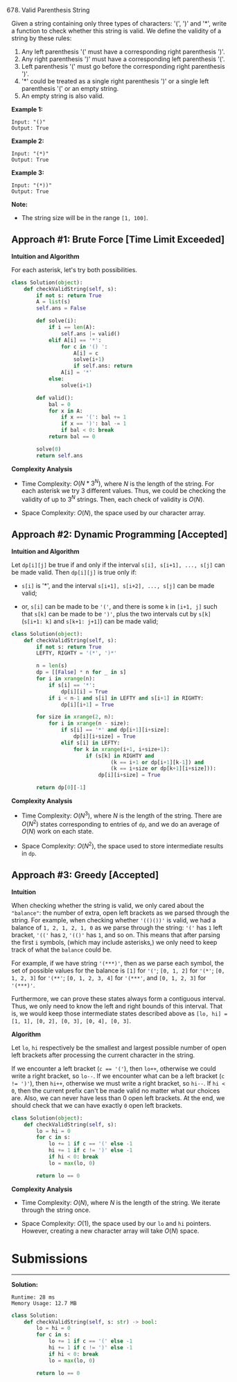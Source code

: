 678. Valid Parenthesis String

Given a string containing only three types of characters: '(', ')' and '*', write a function to check whether this string is valid. We define the validity of a string by these rules:

1. Any left parenthesis '(' must have a corresponding right parenthesis ')'.
1. Any right parenthesis ')' must have a corresponding left parenthesis '('.
1. Left parenthesis '(' must go before the corresponding right parenthesis ')'.
1. '*' could be treated as a single right parenthesis ')' or a single left parenthesis '(' or an empty string.
1. An empty string is also valid.

**Example 1:**
```
Input: "()"
Output: True
```

**Example 2:**
```
Input: "(*)"
Output: True
```

**Example 3:**
```
Input: "(*))"
Output: True
```

**Note:**

* The string size will be in the range `[1, 100]`.

## Approach #1: Brute Force [Time Limit Exceeded]
**Intuition and Algorithm**

For each asterisk, let's try both possibilities.

```python
class Solution(object):
    def checkValidString(self, s):
        if not s: return True
        A = list(s)
        self.ans = False

        def solve(i):
            if i == len(A):
                self.ans |= valid()
            elif A[i] == '*':
                for c in '() ':
                    A[i] = c
                    solve(i+1)
                    if self.ans: return
                A[i] = '*'
            else:
                solve(i+1)

        def valid():
            bal = 0
            for x in A:
                if x == '(': bal += 1
                if x == ')': bal -= 1
                if bal < 0: break
            return bal == 0

        solve(0)
        return self.ans
```

**Complexity Analysis**

* Time Complexity: $O(N * 3^{N})$, where $N$ is the length of the string. For each asterisk we try 3 different values. Thus, we could be checking the validity of up to $3^N$ strings. Then, each check of validity is $O(N)$.

* Space Complexity: $O(N)$, the space used by our character array.

## Approach #2: Dynamic Programming [Accepted]
**Intuition and Algorithm**

Let `dp[i][j]` be true if and only if the interval `s[i], s[i+1], ..., s[j]` can be made valid. Then `dp[i][j]` is true only if:

* `s[i]` is '*', and the interval `s[i+1], s[i+2], ..., s[j]` can be made valid;

* or, `s[i]` can be made to be `'('`, and there is some `k` in `[i+1, j]` such that `s[k]` can be made to be `')'`, plus the two intervals cut by `s[k]` (`s[i+1: k]` and `s[k+1: j+1]`) can be made valid;

```python
class Solution(object):
    def checkValidString(self, s):
        if not s: return True
        LEFTY, RIGHTY = '(*', ')*'

        n = len(s)
        dp = [[False] * n for _ in s]
        for i in xrange(n):
            if s[i] == '*':
                dp[i][i] = True
            if i < n-1 and s[i] in LEFTY and s[i+1] in RIGHTY:
                dp[i][i+1] = True

        for size in xrange(2, n):
            for i in xrange(n - size):
                if s[i] == '*' and dp[i+1][i+size]:
                    dp[i][i+size] = True
                elif s[i] in LEFTY:
                    for k in xrange(i+1, i+size+1):
                        if (s[k] in RIGHTY and
                                (k == i+1 or dp[i+1][k-1]) and
                                (k == i+size or dp[k+1][i+size])):
                            dp[i][i+size] = True

        return dp[0][-1]
```

**Complexity Analysis**

* Time Complexity: $O(N^3)$, where $N$ is the length of the string. There are $O(N^2)$ states corresponding to entries of `dp`, and we do an average of $O(N)$ work on each state.

* Space Complexity: $O(N^2)$, the space used to store intermediate results in `dp`.

## Approach #3: Greedy [Accepted]
**Intuition**

When checking whether the string is valid, we only cared about the `"balance"`: the number of extra, open left brackets as we parsed through the string. For example, when checking whether `'(()())'` is valid, we had a balance of `1, 2, 1, 2, 1, 0` as we parse through the string: `'('` has `1` left bracket, `'(('` has `2`, `'(()'` has `1`, and so on. This means that after parsing the first `i` symbols, (which may include asterisks,) we only need to keep track of what the `balance` could be.

For example, if we have string `'(***)'`, then as we parse each symbol, the set of possible values for the balance is `[1]` for `'('`; `[0, 1, 2]` for `'(*'`; `[0, 1, 2, 3]` for `'(**'`; `[0, 1, 2, 3, 4]` for `'(***'`, and `[0, 1, 2, 3]` for `'(***)'`.

Furthermore, we can prove these states always form a contiguous interval. Thus, we only need to know the left and right bounds of this interval. That is, we would keep those intermediate states described above as `[lo, hi] = [1, 1], [0, 2], [0, 3], [0, 4], [0, 3]`.

**Algorithm**

Let `lo`, `hi` respectively be the smallest and largest possible number of open left brackets after processing the current character in the string.

If we encounter a left bracket (`c == '('`), then `lo++`, otherwise we could write a right bracket, so `lo--`. If we encounter what can be a left bracket (`c != ')'`), then `hi++`, otherwise we must write a right bracket, so `hi--`. If `hi < 0`, then the current prefix can't be made valid no matter what our choices are. Also, we can never have less than 0 open left brackets. At the end, we should check that we can have exactly `0` open left brackets.

```python
class Solution(object):
    def checkValidString(self, s):
        lo = hi = 0
        for c in s:
            lo += 1 if c == '(' else -1
            hi += 1 if c != ')' else -1
            if hi < 0: break
            lo = max(lo, 0)

        return lo == 0
```

**Complexity Analysis**

* Time Complexity: $O(N)$, where $N$ is the length of the string. We iterate through the string once.

* Space Complexity: $O(1)$, the space used by our `lo` and `hi` pointers. However, creating a new character array will take $O(N)$ space.

# Submissions
---
**Solution:**
```
Runtime: 28 ms
Memory Usage: 12.7 MB
```
```python
class Solution:
    def checkValidString(self, s: str) -> bool:
        lo = hi = 0
        for c in s:
            lo += 1 if c == '(' else -1
            hi += 1 if c != ')' else -1
            if hi < 0: break
            lo = max(lo, 0)

        return lo == 0
```